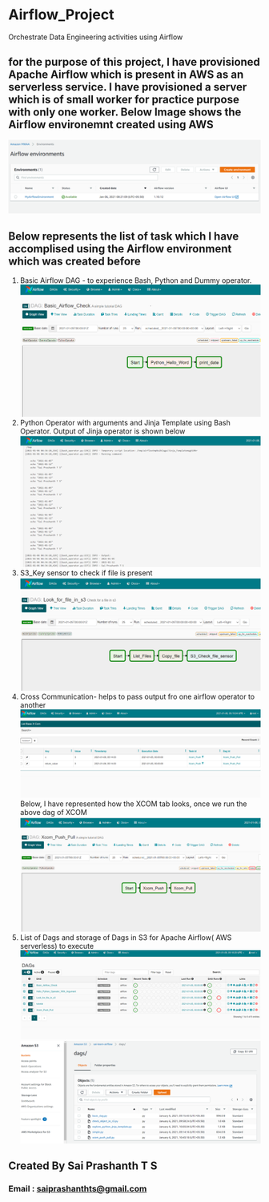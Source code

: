 # Airflow_Project
Orchestrate Data Engineering activities using Airflow

## for the purpose of this project, I have provisioned Apache Airflow which is present in AWS as an serverless service. I have provisioned a server which is of small worker for practice purpose with only one worker. Below Image shows the Airflow environemnt created using AWS
![AWS_Airflow](https://github.com/saiprashanthts1995/Airflow_Project/blob/main/images/airflow.PNG)

## Below represents the list of task which I have accomplised using the Airflow environment which was created before

1. Basic Airflow DAG - to experience Bash, Python and Dummy operator.
![Basic](https://github.com/saiprashanthts1995/Airflow_Project/blob/main/images/basic.PNG)
2. Python Operator with arguments and Jinja Template using Bash Operator. Output of Jinja operator is shown below
![Jinja_Python_Argument](https://github.com/saiprashanthts1995/Airflow_Project/blob/main/images/Jinja.PNG)
3. S3_Key sensor to check if file is present
![S3_Key](https://github.com/saiprashanthts1995/Airflow_Project/blob/main/images/look_for_s3.PNG)
4. Cross Communication- helps to pass output fro one airflow operator to another
![Xcom](https://github.com/saiprashanthts1995/Airflow_Project/blob/main/images/xcom.PNG)
Below, I have represented how the XCOM tab looks, once we run the above dag of XCOM
![Xcom_Output](https://github.com/saiprashanthts1995/Airflow_Project/blob/main/images/xcom1.PNG)
5. List of Dags and storage of Dags in S3 for Apache Airflow( AWS serverless) to execute
![List_of_Dags](https://github.com/saiprashanthts1995/Airflow_Project/blob/main/images/list_of_Dags.PNG)
![Bucket_List](https://github.com/saiprashanthts1995/Airflow_Project/blob/main/images/s3.PNG)

## Created By Sai Prashanth T S
### Email : saiprashanthts@gmail.com
